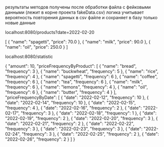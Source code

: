результаты методов получены после обработки файла с фейковыми данными (лежит в корне проекта fakeData.csv)
логика учитывает вероятность повторения данных в csv файле и сохраняет в базу только новые данные

localhost:8080/products?date=2022-02-20

[
    {
        "name": "spagetti",
        "price": 70.0
    },
    {
        "name": "milk",
        "price": 90.0
    },
    {
        "name": "oil",
        "price": 250.0
    }
]


localhost:8080/statistic

{
    "amount": 10,
    "priceFrequencyByProduct": [
        {
            "name": "bread",
            "frequency": 3
        },
        {
            "name": "buckwheat",
            "frequency": 5
        },
        {
            "name": "rice",
            "frequency": 4
        },
        {
            "name": "spagetti",
            "frequency": 6
        },
        {
            "name": "coffee",
            "frequency": 6
        },
        {
            "name": "tea",
            "frequency": 6
        },
        {
            "name": "milk",
            "frequency": 6
        },
        {
            "name": "lemons",
            "frequency": 4
        },
        {
            "name": "oil",
            "frequency": 6
        },
        {
            "name": "butter",
            "frequency": 4
        }
    ],
    "priceFrequencyByDate": [
        {
            "date": "2022-02-12",
            "frequency": 10
        },
        {
            "date": "2022-02-14",
            "frequency": 10
        },
        {
            "date": "2022-02-15",
            "frequency": 4
        },
        {
            "date": "2022-02-16",
            "frequency": 2
        },
        {
            "date": "2022-02-17",
            "frequency": 3
        },
        {
            "date": "2022-02-18",
            "frequency": 1
        },
        {
            "date": "2022-02-19",
            "frequency": 2
        },
        {
            "date": "2022-02-20",
            "frequency": 3
        },
        {
            "date": "2022-02-21",
            "frequency": 2
        },
        {
            "date": "2022-02-22",
            "frequency": 3
        },
        {
            "date": "2022-02-23",
            "frequency": 3
        },
        {
            "date": "2022-02-24",
            "frequency": 3
        },
        {
            "date": "2022-02-25",
            "frequency": 2
        },
        {
            "date": "2022-02-26",
            "frequency": 2
        }
    ]
}
